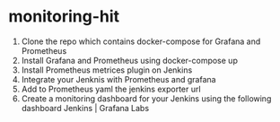 # monitoring-hit

1. Clone the repo which contains docker-compose for Grafana and Prometheus
2. Install Grafana and Prometheus using docker-compose up 
3. Install Prometheus metrices plugin on Jenkins
4. Integrate your Jenknis with Prometheus and grafana
5. Add to Prometheus yaml the jenkins exporter url
6. Create a monitoring dashboard for your Jenkins using the following dashboard Jenkins | Grafana Labs
